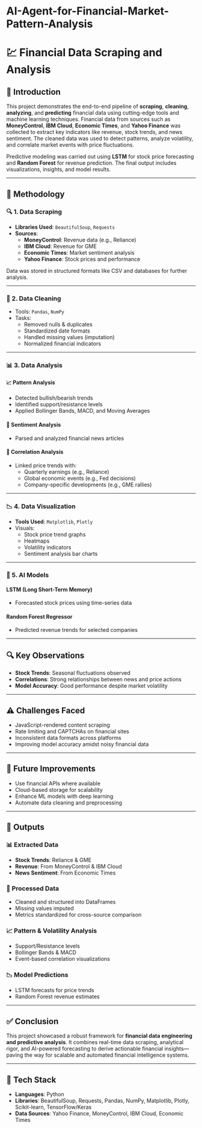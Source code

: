 # AI-Agent-for-Financial-Market-Pattern-Analysis

# 💹 Financial Data Scraping and Analysis

## 📌 Introduction

This project demonstrates the end-to-end pipeline of **scraping**, **cleaning**, **analyzing**, and **predicting** financial data using cutting-edge tools and machine learning techniques. Financial data from sources such as **MoneyControl**, **IBM Cloud**, **Economic Times**, and **Yahoo Finance** was collected to extract key indicators like revenue, stock trends, and news sentiment. The cleaned data was used to detect patterns, analyze volatility, and correlate market events with price fluctuations.

Predictive modeling was carried out using **LSTM** for stock price forecasting and **Random Forest** for revenue prediction. The final output includes visualizations, insights, and model results.

---

## 🧠 Methodology

### 🔍 1. Data Scraping

- **Libraries Used**: `BeautifulSoup`, `Requests`
- **Sources**:
  - **MoneyControl**: Revenue data (e.g., Reliance)
  - **IBM Cloud**: Revenue for GME
  - **Economic Times**: Market sentiment analysis
  - **Yahoo Finance**: Stock prices and performance

Data was stored in structured formats like CSV and databases for further analysis.

---

### 🧼 2. Data Cleaning

- Tools: `Pandas`, `NumPy`
- Tasks:
  - Removed nulls & duplicates
  - Standardized date formats
  - Handled missing values (imputation)
  - Normalized financial indicators

---

### 📊 3. Data Analysis

#### 📈 Pattern Analysis
- Detected bullish/bearish trends
- Identified support/resistance levels
- Applied Bollinger Bands, MACD, and Moving Averages

#### 📰 Sentiment Analysis
- Parsed and analyzed financial news articles

#### 🔗 Correlation Analysis
- Linked price trends with:
  - Quarterly earnings (e.g., Reliance)
  - Global economic events (e.g., Fed decisions)
  - Company-specific developments (e.g., GME rallies)

---

### 📉 4. Data Visualization

- **Tools Used**: `Matplotlib`, `Plotly`
- Visuals:
  - Stock price trend graphs
  - Heatmaps
  - Volatility indicators
  - Sentiment analysis bar charts

---

### 🤖 5. AI Models

#### LSTM (Long Short-Term Memory)
- Forecasted stock prices using time-series data

#### Random Forest Regressor
- Predicted revenue trends for selected companies

---

## 🔍 Key Observations

- **Stock Trends**: Seasonal fluctuations observed
- **Correlations**: Strong relationships between news and price actions
- **Model Accuracy**: Good performance despite market volatility

---

## ⚠️ Challenges Faced

- JavaScript-rendered content scraping
- Rate limiting and CAPTCHAs on financial sites
- Inconsistent data formats across platforms
- Improving model accuracy amidst noisy financial data

---

## 🚀 Future Improvements

- Use financial APIs where available
- Cloud-based storage for scalability
- Enhance ML models with deep learning
- Automate data cleaning and preprocessing

---

## 📁 Outputs

### 📊 Extracted Data

- **Stock Trends**: Reliance & GME
- **Revenue**: From MoneyControl & IBM Cloud
- **News Sentiment**: From Economic Times

### 🧹 Processed Data

- Cleaned and structured into DataFrames
- Missing values imputed
- Metrics standardized for cross-source comparison

### 📈 Pattern & Volatility Analysis

- Support/Resistance levels
- Bollinger Bands & MACD
- Event-based correlation visualizations

### 📉 Model Predictions

- LSTM forecasts for price trends
- Random Forest revenue estimates

---

## ✅ Conclusion

This project showcased a robust framework for **financial data engineering and predictive analysis**. It combines real-time data scraping, analytical rigor, and AI-powered forecasting to derive actionable financial insights—paving the way for scalable and automated financial intelligence systems.

---

## 📎 Tech Stack

- **Languages**: Python
- **Libraries**: BeautifulSoup, Requests, Pandas, NumPy, Matplotlib, Plotly, Scikit-learn, TensorFlow/Keras
- **Data Sources**: Yahoo Finance, MoneyControl, IBM Cloud, Economic Times



